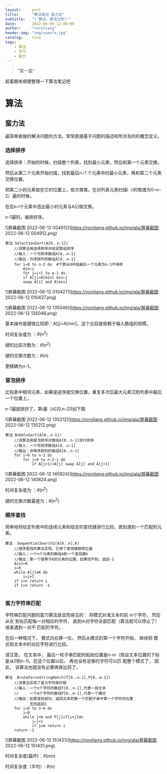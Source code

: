 ```yaml
---
layout:		post
title:		"算法笔记-蛮力法"
subtitle:	"\"算法，算法分析\""
date:		2022-06-09 12:00:00
author:		"roroliang"
header-img:	"img/suanfa.jpg"
catalog:	ture
tags:
    - 算法
    - 学习
    - 蛮力
---
```


> "第一篇"

趁着期末顺便整理一下算法笔记吧









# 算法

## 蛮力法

最简单直接的解决问题的方法，常常直接基于问题的描述和所涉及的的概念定义。

### 选择排序

选择排序：开始的时候，扫描整个列表，找到最小元素，然后和第一个元素交换，

然后从第二个元素开始扫描，找到最后n−1 个元素中的最小元素，再和第二个元素交换位置，

把第二小的元素放在它的位置上，依次类推，在对列表元素扫描i（i的取值为0~n-2）遍的时候，

在后n-i个元素中选出最小的元素与A[i]做交换。

n-1遍时，被排好序。

![屏幕截图 2022-06-12 004912](https://roroliang.github.io/img/ala/屏幕截图 2022-06-12 004912.png)



```
算法 SelectionSort(A[0..n-1])
	//该算法用选择排序对给定数组排序
	//输入：一个可排序数组A[0..n-1]
	//输出：升序排列的数组A[0..n-1]
	for i←0 to n-2 do  #下表从0开始最后一个元素为n-1不用排
		min←i
		for j=i+1 to n-1 do
		if A[j]<A[min] min←j
		swap A[i] and A[min]
```

![屏幕截图 2022-06-12 010427](https://roroliang.github.io/img/ala/屏幕截图 2022-06-12 010427.png)

![屏幕截图 2022-06-12 135046](https://roroliang.github.io/img/ala/屏幕截图 2022-06-12 135046.png)

基本操作是键值比较即：A[j]<A[min]，这个比较是依赖于输入数组的规模。

时间复杂度为 ：$\theta(n^2)$



键的比较次数为：$\theta(n^2)$



键的交换次数为：$\theta(n)$



更精确为n-1。

### 冒泡排序

比较表中相邻元素，如果是逆序就交换位置，重复多次后最大元素沉到列表中最后一个位置上，

n-1遍就排好了，第i遍（i∈[0,n-2])如下图

![屏幕截图 2022-06-12 135212](https://roroliang.github.io/img/ala/屏幕截图 2022-06-12 135212.png)

```
算法 BubbleSort(A[0..n-1])
	//该算法用冒泡排序对数组A[0..n-1]进行排序
	//输入：一个可排序数组A[0..n-1]
	//输出：非降序排列的数组A[0..n-1]
	for i←0 to n-2 do
		for j←0 to n-2-i do
			if A[j+1]<A[j] swap A[j] and A[j+1]
```

![屏幕截图 2022-06-12 140824](https://roroliang.github.io/img/ala/屏幕截图 2022-06-12 140824.png)

时间复杂度为 ：$\theta(n^2)$



键的交换次数最差为：$\theta(n^2)$

### 顺序查找

简单地将给定列表中的连续元素和给定的查找键进行比较，直到遇到一个匹配的元素。

```
算法	SequentialSearch2(A[0..n],K)
	//顺序查找的算法实现，它用了查找键做限位器
	//输入：一个n个元素的数组A和一个查找键k
	//输出：第一个值等于K的元素的位置，如果找不到，返回-1
	A[n]←K
	i←0
	while A[j]≠K do
		i←i+1
	if i<n return i
	if i>n return -1
		
```



### 蛮力字符串匹配

字符串匹配问题的蛮力算法是显而易见的： 将模式对准文本的前 m个字符， 然后从左 到右匹配每一对相应的字符， 直到m对字符全部匹配（算法就可以停止了）或者遇到一对不 匹配的字符。 

在后一种情况下， 模式向右移一位， 然后从模式的第一个字符开始， 继续把 模式和文本中的对应字符进行比较。

 请注意， 在文本中， 最后一轮子串匹配的起始位置是n-m（假设文本位置的下标是从0到n-1)。在这个位置以后， 再也没有足够的字符可以匹 配整个模式了， 因此， 该算法也就没有必要再做比较了。

```
算法	BruteForceStringMatch(T[0..n-1],P[0..m-1])
	//该算法实现了蛮力字符串匹配
	//输入：一个n个字符的数组T[0..n-1],代表一段文本
	//	   一个m个字符的数组P[0..m-1],代表一个模式
	//输出：如果查找成功，返回文本的第一个匹配子串中第一个字符的位置
		   否则返回1
	for i←0 to n-m do
		j←0
		while j<m and P[j]=T[i+j]do
			j←j+1
			if j=m return i
	ruturn -1
```

![屏幕截图 2022-06-12 151431](https://roroliang.github.io/img/ala/屏幕截图 2022-06-12 151431.png)

时间复杂度(最坏)：$\theta(nm)$

时间复杂度（平均）：$\theta(n)$
